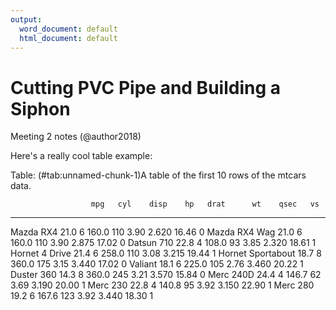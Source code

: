 ```yaml
---
output:
  word_document: default
  html_document: default
---
```

# Cutting PVC Pipe and Building a Siphon

Meeting 2 notes (@author2018)

Here's a really cool table example:

Table: (\#tab:unnamed-chunk-1)A table of the first 10 rows of the mtcars data.

                      mpg   cyl    disp    hp   drat      wt    qsec   vs
------------------  -----  ----  ------  ----  -----  ------  ------  ---
Mazda RX4            21.0     6   160.0   110   3.90   2.620   16.46    0
Mazda RX4 Wag        21.0     6   160.0   110   3.90   2.875   17.02    0
Datsun 710           22.8     4   108.0    93   3.85   2.320   18.61    1
Hornet 4 Drive       21.4     6   258.0   110   3.08   3.215   19.44    1
Hornet Sportabout    18.7     8   360.0   175   3.15   3.440   17.02    0
Valiant              18.1     6   225.0   105   2.76   3.460   20.22    1
Duster 360           14.3     8   360.0   245   3.21   3.570   15.84    0
Merc 240D            24.4     4   146.7    62   3.69   3.190   20.00    1
Merc 230             22.8     4   140.8    95   3.92   3.150   22.90    1
Merc 280             19.2     6   167.6   123   3.92   3.440   18.30    1
